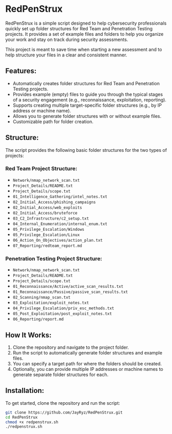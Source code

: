 # RedPenStrux

RedPenStrux is a simple script designed to help cybersecurity professionals quickly set up folder structures for Red Team and Penetration Testing projects. It provides a set of example files and folders to help you organize your work and stay on track during security assessments. 

This project is meant to save time when starting a new assessment and to help structure your files in a clear and consistent manner.

## Features:
- Automatically creates folder structures for Red Team and Penetration Testing projects.
- Provides example (empty) files to guide you through the typical stages of a security engagement (e.g., reconnaissance, exploitation, reporting).
- Supports creating multiple target-specific folder structures (e.g., by IP address or machine name).
- Allows you to generate folder structures with or without example files.
- Customizable path for folder creation.

## Structure:
The script provides the following basic folder structures for the two types of projects:

### Red Team Project Structure:
- `Network/nmap_network_scan.txt`
- `Project_Details/README.txt`
- `Project_Details/scope.txt`
- `01_Intelligence_Gathering/intel_notes.txt`
- `02_Initial_Access/phishing_campaigns`
- `02_Initial_Access/web_exploits`
- `02_Initial_Access/bruteforce`
- `03_C2_Infrastructure/c2_setup.txt`
- `04_Internal_Enumeration/internal_enum.txt`
- `05_Privilege_Escalation/Windows`
- `05_Privilege_Escalation/Linux`
- `06_Action_On_Objectives/action_plan.txt`
- `07_Reporting/redteam_report.md`

### Penetration Testing Project Structure:
- `Network/nmap_network_scan.txt`
- `Project_Details/README.txt`
- `Project_Details/scope.txt`
- `01_Reconnaissance/Active/active_scan_results.txt`
- `01_Reconnaissance/Passive/passive_scan_results.txt`
- `02_Scanning/nmap_scan.txt`
- `03_Exploitation/exploit_notes.txt`
- `04_Privilege_Escalation/priv_esc_methods.txt`
- `05_Post_Exploitation/post_exploit_notes.txt`
- `06_Reporting/report.md`

## How It Works:
1. Clone the repository and navigate to the project folder.
2. Run the script to automatically generate folder structures and example files.
3. You can specify a target path for where the folders should be created.
4. Optionally, you can provide multiple IP addresses or machine names to generate separate folder structures for each.

## Installation:
To get started, clone the repository and run the script:

```bash
git clone https://github.com/JayRyz/RedPenStrux.git
cd RedPenStrux
chmod +x redpenstrux.sh
./redpenstrux.sh
